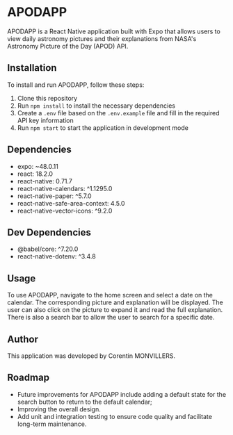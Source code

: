 # APODAPP

APODAPP is a React Native application built with Expo that allows users to view daily astronomy pictures and their explanations from NASA's Astronomy Picture of the Day (APOD) API.

## Installation

To install and run APODAPP, follow these steps:

1. Clone this repository
2. Run `npm install` to install the necessary dependencies
3. Create a `.env` file based on the `.env.example` file and fill in the required API key information
4. Run `npm start` to start the application in development mode

## Dependencies

- expo: ~48.0.11
- react: 18.2.0
- react-native: 0.71.7
- react-native-calendars: ^1.1295.0
- react-native-paper: ^5.7.0
- react-native-safe-area-context: 4.5.0
- react-native-vector-icons: ^9.2.0

## Dev Dependencies

- @babel/core: ^7.20.0
- react-native-dotenv: ^3.4.8

## Usage

To use APODAPP, navigate to the home screen and select a date on the calendar. The corresponding picture and explanation will be displayed. The user can also click on the picture to expand it and read the full explanation. There is also a search bar to allow the user to search for a specific date.

## Author

This application was developed by Corentin MONVILLERS.

## Roadmap

- Future improvements for APODAPP include adding a default state for the search button to return to the default calendar;
- Improving the overall design.
- Add unit and integration testing to ensure code quality and facilitate long-term maintenance.

